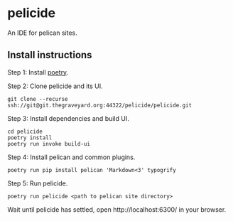 # pelicide

An IDE for pelican sites.

## Install instructions

Step 1: Install [poetry](https://github.com/sdispater/poetry#installation).

Step 2: Clone pelicide and its UI.

```
git clone --recurse ssh://git@git.thegraveyard.org:44322/pelicide/pelicide.git
```

Step 3: Install dependencies and build UI.

```
cd pelicide
poetry install
poetry run invoke build-ui
```

Step 4: Install pelican and common plugins.

```
poetry run pip install pelican 'Markdown<3' typogrify
```

Step 5: Run pelicide.

```
poetry run pelicide <path to pelican site directory>
```

Wait until pelicide has settled, open http://localhost:6300/ in your
browser.
